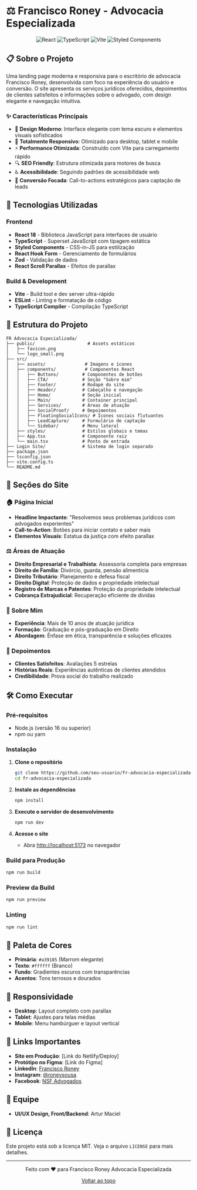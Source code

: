 # ⚖️ Francisco Roney - Advocacia Especializada

<div align="center">
  <img src="https://img.shields.io/badge/React-18.2.0-blue?style=for-the-badge&logo=react" alt="React" />
  <img src="https://img.shields.io/badge/TypeScript-4.9.3-blue?style=for-the-badge&logo=typescript" alt="TypeScript" />
  <img src="https://img.shields.io/badge/Vite-4.0.0-646CFF?style=for-the-badge&logo=vite" alt="Vite" />
  <img src="https://img.shields.io/badge/Styled_Components-5.3.6-DB7093?style=for-the-badge&logo=styled-components" alt="Styled Components" />
</div>

## 📋 Sobre o Projeto

Uma landing page moderna e responsiva para o escritório de advocacia Francisco Roney, desenvolvida com foco na experiência do usuário e conversão. O site apresenta os serviços jurídicos oferecidos, depoimentos de clientes satisfeitos e informações sobre o advogado, com design elegante e navegação intuitiva.

### ✨ Características Principais

- 🎨 **Design Moderno**: Interface elegante com tema escuro e elementos visuais sofisticados
- 📱 **Totalmente Responsivo**: Otimizado para desktop, tablet e mobile
- ⚡ **Performance Otimizada**: Construído com Vite para carregamento rápido
- 🔍 **SEO Friendly**: Estrutura otimizada para motores de busca
- ♿ **Acessibilidade**: Seguindo padrões de acessibilidade web
- 🎯 **Conversão Focada**: Call-to-actions estratégicos para captação de leads

## 🚀 Tecnologias Utilizadas

### Frontend
- **React 18** - Biblioteca JavaScript para interfaces de usuário
- **TypeScript** - Superset JavaScript com tipagem estática
- **Styled Components** - CSS-in-JS para estilização
- **React Hook Form** - Gerenciamento de formulários
- **Zod** - Validação de dados
- **React Scroll Parallax** - Efeitos de parallax

### Build & Development
- **Vite** - Build tool e dev server ultra-rápido
- **ESLint** - Linting e formatação de código
- **TypeScript Compiler** - Compilação TypeScript

## 📁 Estrutura do Projeto

```
FR Advocacia Especializada/
├── public/                    # Assets estáticos
│   ├── favicon.png
│   └── logo_small.png
├── src/
│   ├── assets/               # Imagens e ícones
│   ├── components/           # Componentes React
│   │   ├── Buttons/         # Componentes de botões
│   │   ├── CTA/             # Seção "Sobre mim"
│   │   ├── Footer/          # Rodapé do site
│   │   ├── Header/          # Cabeçalho e navegação
│   │   ├── Home/            # Seção inicial
│   │   ├── Main/            # Container principal
│   │   ├── Services/        # Áreas de atuação
│   │   ├── SocialProof/     # Depoimentos
│   │   ├── FloatingSocialIcons/ # Ícones sociais flutuantes
│   │   ├── LeadCapture/     # Formulário de captação
│   │   └── Sidebar/         # Menu lateral
│   ├── styles/              # Estilos globais e temas
│   ├── App.tsx              # Componente raiz
│   └── main.tsx             # Ponto de entrada
├── Login Site/              # Sistema de login separado
├── package.json
├── tsconfig.json
├── vite.config.ts
└── README.md
```

## 🎯 Seções do Site

### 🏠 Página Inicial
- **Headline Impactante**: "Resolvemos seus problemas jurídicos com advogados experientes"
- **Call-to-Action**: Botões para iniciar contato e saber mais
- **Elementos Visuais**: Estatua da justiça com efeito parallax

### ⚖️ Áreas de Atuação
- **Direito Empresarial e Trabalhista**: Assessoria completa para empresas
- **Direito de Família**: Divórcio, guarda, pensão alimentícia
- **Direito Tributário**: Planejamento e defesa fiscal
- **Direito Digital**: Proteção de dados e propriedade intelectual
- **Registro de Marcas e Patentes**: Proteção da propriedade intelectual
- **Cobrança Extrajudicial**: Recuperação eficiente de dívidas

### 👤 Sobre Mim
- **Experiência**: Mais de 10 anos de atuação jurídica
- **Formação**: Graduação e pós-graduação em Direito
- **Abordagem**: Ênfase em ética, transparência e soluções eficazes

### 💬 Depoimentos
- **Clientes Satisfeitos**: Avaliações 5 estrelas
- **Histórias Reais**: Experiências autênticas de clientes atendidos
- **Credibilidade**: Prova social do trabalho realizado

## 🛠️ Como Executar

### Pré-requisitos
- Node.js (versão 16 ou superior)
- npm ou yarn

### Instalação

1. **Clone o repositório**
   ```bash
   git clone https://github.com/seu-usuario/fr-advocacia-especializada.git
   cd fr-advocacia-especializada
   ```

2. **Instale as dependências**
   ```bash
   npm install
   ```

3. **Execute o servidor de desenvolvimento**
   ```bash
   npm run dev
   ```

4. **Acesse o site**
   - Abra [http://localhost:5173](http://localhost:5173) no navegador

### Build para Produção

```bash
npm run build
```

### Preview da Build

```bash
npm run preview
```

### Linting

```bash
npm run lint
```

## 🎨 Paleta de Cores

- **Primária**: `#a39185` (Marrom elegante)
- **Texto**: `#ffffff` (Branco)
- **Fundo**: Gradientes escuros com transparências
- **Acentos**: Tons terrosos e dourados

## 📱 Responsividade

- **Desktop**: Layout completo com parallax
- **Tablet**: Ajustes para telas médias
- **Mobile**: Menu hambúrguer e layout vertical

## 🔗 Links Importantes

- **Site em Produção**: [Link do Netlify/Deploy]
- **Protótipo no Figma**: [Link do Figma]
- **LinkedIn**: [Francisco Roney](https://linkedin.com/in/francisco-roney-de-sousa-ribeiro-33aa9185)
- **Instagram**: [@roneysousa](https://www.instagram.com/roneysousa/)
- **Facebook**: [NSF Advogados](https://facebook.com/nsfadvogados/)

## 👥 Equipe

- **UI/UX Design, Front/Backend**: Artur Maciel

## 📄 Licença

Este projeto está sob a licença MIT. Veja o arquivo `LICENSE` para mais detalhes.

---

<div align="center">
  <p>Feito com ❤️ para Francisco Roney Advocacia Especializada</p>
  <p>
    <a href="#-francisco-roney---advocacia-especializada">Voltar ao topo</a>
  </p>
</div>
